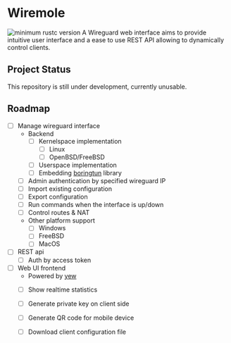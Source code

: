 # Wiremole
![minimum rustc version](https://img.shields.io/badge/rustc-1.52+-blue.svg)
A Wireguard web interface aims to provide intuitive user interface and a ease to use REST API allowing to dynamically control clients.

## Project Status
This repository is still under development, currently unusable.

## Roadmap
- [ ] Manage wireguard interface
    - Backend
        - [ ] Kernelspace implementation
            - [ ] Linux
            - [ ] OpenBSD/FreeBSD
        - [ ] Userspace implementation
        - [ ] Embedding [boringtun](https://github.com/cloudflare/boringtun) library
    - [ ] Admin authentication by specified wireguard IP
    - [ ] Import existing configuration
    - [ ] Export configuration
    - [ ] Run commands when the interface is up/down
    - [ ] Control routes & NAT
    - Other platform support
        - [ ] Windows
        - [ ] FreeBSD
        - [ ] MacOS
- [ ] REST api
    - [ ] Auth by access token
- [ ] Web UI frontend
    - Powered by [yew](https://github.com/yewstack/yew)
    - [ ] Show realtime statistics
    - [ ] Generate private key on client side
    - [ ] Generate QR code for mobile device
    - [ ] Download client configuration file

